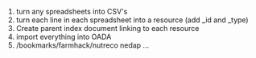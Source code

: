1. turn any spreadsheets into CSV's
2. turn each line in each spreadsheet into a resource (add _id and _type)
3. Create parent index document linking to each resource
4. import everything into OADA
5. /bookmarks/farmhack/nutreco
                       nedap
                       ...
